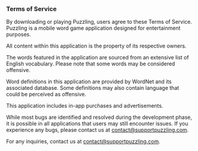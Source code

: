 ### Terms of Service

By downloading or playing Puzzling, users agree to these Terms of Service. Puzzling is a mobile word game application designed for entertainment purposes.

All content within this application is the property of its respective owners.

The words featured in the application are sourced from an extensive list of English vocabulary. Please note that some words may be considered offensive.

Word definitions in this application are provided by WordNet and its associated database. Some definitions may also contain language that could be perceived as offensive.

This application includes in-app purchases and advertisements.

While most bugs are identified and resolved during the development phase, it is possible in all applications that users may still encounter issues. If you experience any bugs, please contact us at [contact@supportpuzzling.com](mailto:contact@supportpuzzling.com).

For any inquiries, contact us at [contact@supportpuzzling.com](mailto:contact@supportpuzzling.com).
